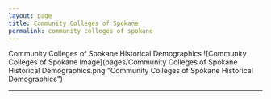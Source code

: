 ```yaml
---
layout: page
title: Community Colleges of Spokane
permalink: community colleges of spokane
---
```



Community Colleges of Spokane Historical Demographics
![Community Colleges of Spokane Image](pages/Community Colleges of Spokane Historical Demographics.png "Community Colleges of Spokane Historical Demographics")

___

